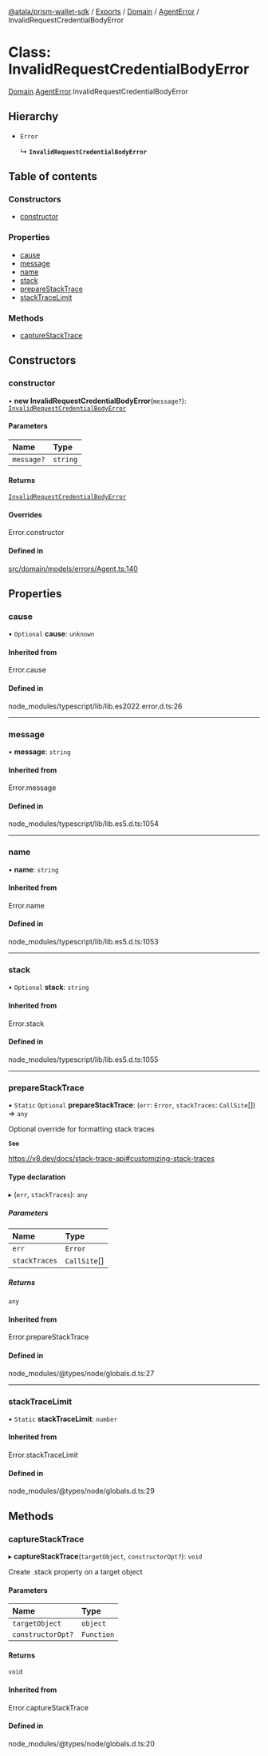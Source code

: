 [@atala/prism-wallet-sdk](../README.md) / [Exports](../modules.md) / [Domain](../modules/Domain.md) / [AgentError](../modules/Domain.AgentError.md) / InvalidRequestCredentialBodyError

# Class: InvalidRequestCredentialBodyError

[Domain](../modules/Domain.md).[AgentError](../modules/Domain.AgentError.md).InvalidRequestCredentialBodyError

## Hierarchy

- `Error`

  ↳ **`InvalidRequestCredentialBodyError`**

## Table of contents

### Constructors

- [constructor](Domain.AgentError.InvalidRequestCredentialBodyError.md#constructor)

### Properties

- [cause](Domain.AgentError.InvalidRequestCredentialBodyError.md#cause)
- [message](Domain.AgentError.InvalidRequestCredentialBodyError.md#message)
- [name](Domain.AgentError.InvalidRequestCredentialBodyError.md#name)
- [stack](Domain.AgentError.InvalidRequestCredentialBodyError.md#stack)
- [prepareStackTrace](Domain.AgentError.InvalidRequestCredentialBodyError.md#preparestacktrace)
- [stackTraceLimit](Domain.AgentError.InvalidRequestCredentialBodyError.md#stacktracelimit)

### Methods

- [captureStackTrace](Domain.AgentError.InvalidRequestCredentialBodyError.md#capturestacktrace)

## Constructors

### constructor

• **new InvalidRequestCredentialBodyError**(`message?`): [`InvalidRequestCredentialBodyError`](Domain.AgentError.InvalidRequestCredentialBodyError.md)

#### Parameters

| Name | Type |
| :------ | :------ |
| `message?` | `string` |

#### Returns

[`InvalidRequestCredentialBodyError`](Domain.AgentError.InvalidRequestCredentialBodyError.md)

#### Overrides

Error.constructor

#### Defined in

[src/domain/models/errors/Agent.ts:140](https://github.com/input-output-hk/atala-prism-wallet-sdk-ts/blob/1ffdae52df023bad4ba1a76cf6d76793dfc29b80/src/domain/models/errors/Agent.ts#L140)

## Properties

### cause

• `Optional` **cause**: `unknown`

#### Inherited from

Error.cause

#### Defined in

node_modules/typescript/lib/lib.es2022.error.d.ts:26

___

### message

• **message**: `string`

#### Inherited from

Error.message

#### Defined in

node_modules/typescript/lib/lib.es5.d.ts:1054

___

### name

• **name**: `string`

#### Inherited from

Error.name

#### Defined in

node_modules/typescript/lib/lib.es5.d.ts:1053

___

### stack

• `Optional` **stack**: `string`

#### Inherited from

Error.stack

#### Defined in

node_modules/typescript/lib/lib.es5.d.ts:1055

___

### prepareStackTrace

▪ `Static` `Optional` **prepareStackTrace**: (`err`: `Error`, `stackTraces`: `CallSite`[]) => `any`

Optional override for formatting stack traces

**`See`**

https://v8.dev/docs/stack-trace-api#customizing-stack-traces

#### Type declaration

▸ (`err`, `stackTraces`): `any`

##### Parameters

| Name | Type |
| :------ | :------ |
| `err` | `Error` |
| `stackTraces` | `CallSite`[] |

##### Returns

`any`

#### Inherited from

Error.prepareStackTrace

#### Defined in

node_modules/@types/node/globals.d.ts:27

___

### stackTraceLimit

▪ `Static` **stackTraceLimit**: `number`

#### Inherited from

Error.stackTraceLimit

#### Defined in

node_modules/@types/node/globals.d.ts:29

## Methods

### captureStackTrace

▸ **captureStackTrace**(`targetObject`, `constructorOpt?`): `void`

Create .stack property on a target object

#### Parameters

| Name | Type |
| :------ | :------ |
| `targetObject` | `object` |
| `constructorOpt?` | `Function` |

#### Returns

`void`

#### Inherited from

Error.captureStackTrace

#### Defined in

node_modules/@types/node/globals.d.ts:20
